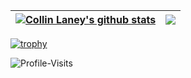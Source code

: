 | <a href="https://github.com/ColDog5044"><img align="center" src="https://github-readme-stats.vercel.app/api?username=ColDog5044&show_icons=true&count_private=true&include_all_commits=true&theme=onedark&hide_border=true" alt="Collin Laney's github stats" /></a> | <a href="https://github.com/ColDog5044"><img align="center" src="https://github-readme-stats.vercel.app/api/top-langs/?username=ColDog5044&layout=compact&theme=onedark&hide_border=true" /></a> |
| ------------- | ------------- |

[![trophy](https://github-profile-trophy.vercel.app/?username=ColDog5044&theme=onedark&no-frame=true)](https://github.com/ColDog5044)

![Profile-Visits](https://profile-counter.glitch.me/ColDog5044/count.svg)
